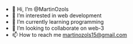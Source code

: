- 👋 Hi, I’m @MartinOzols
- 👀 I’m interested in web development
- 🌱 I’m currently learning programming
- 💞️ I’m looking to collaborate on web-3
- 📫 How to reach me martinozols15@gmail.com


<!---
MartinOzols/MartinOzols is a ✨ special ✨ repository because its `README.md` (this file) appears on your GitHub profile.
You can click the Preview link to take a look at your changes.
--->
